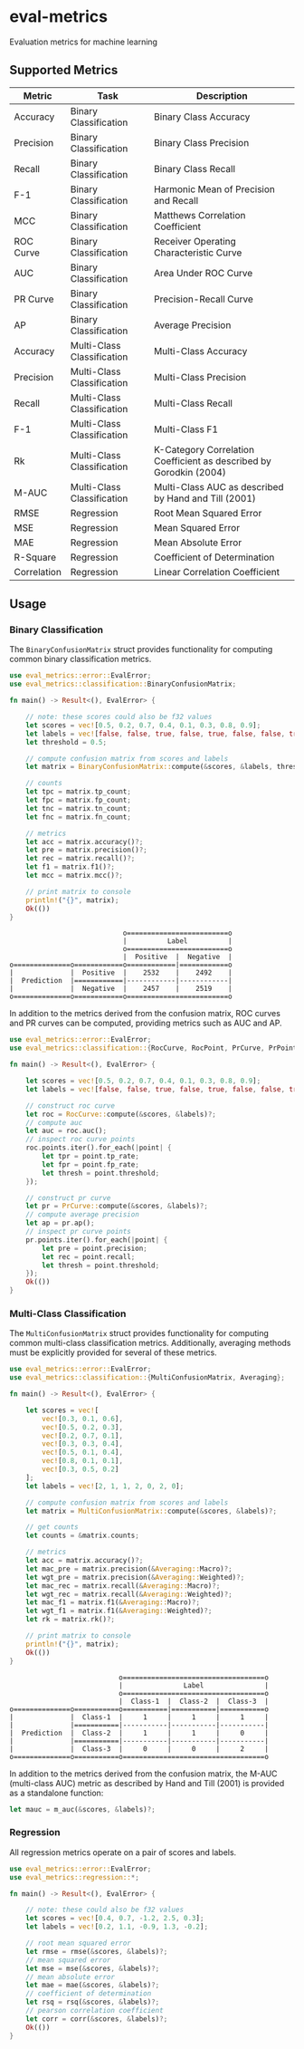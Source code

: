 # eval-metrics

Evaluation metrics for machine learning

## Supported Metrics

| Metric      | Task                       | Description                                                        |
|-------------|----------------------------|--------------------------------------------------------------------|
| Accuracy    | Binary Classification      | Binary Class Accuracy                                              |
| Precision   | Binary Classification      | Binary Class Precision                                             |
| Recall      | Binary Classification      | Binary Class Recall                                                |
| F-1         | Binary Classification      | Harmonic Mean of Precision and Recall                              |
| MCC         | Binary Classification      | Matthews Correlation Coefficient                                   |
| ROC Curve   | Binary Classification      | Receiver Operating Characteristic Curve                            |
| AUC         | Binary Classification      | Area Under ROC Curve                                               |
| PR Curve    | Binary Classification      | Precision-Recall Curve                                             |
| AP          | Binary Classification      | Average Precision                                                  |
| Accuracy    | Multi-Class Classification | Multi-Class Accuracy                                               |
| Precision   | Multi-Class Classification | Multi-Class Precision                                              |
| Recall      | Multi-Class Classification | Multi-Class Recall                                                 |
| F-1         | Multi-Class Classification | Multi-Class F1                                                     |
| Rk          | Multi-Class Classification | K-Category Correlation Coefficient as described by Gorodkin (2004) |
| M-AUC       | Multi-Class Classification | Multi-Class AUC as described by Hand and Till (2001)               |
| RMSE        | Regression                 | Root Mean Squared Error                                            |
| MSE         | Regression                 | Mean Squared Error                                                 |
| MAE         | Regression                 | Mean Absolute Error                                                |
| R-Square    | Regression                 | Coefficient of Determination                                       |
| Correlation | Regression                 | Linear Correlation Coefficient                                     |

## Usage

### Binary Classification

The `BinaryConfusionMatrix` struct provides functionality for computing common binary classification metrics.

```rust
use eval_metrics::error::EvalError;
use eval_metrics::classification::BinaryConfusionMatrix;

fn main() -> Result<(), EvalError> {

    // note: these scores could also be f32 values
    let scores = vec![0.5, 0.2, 0.7, 0.4, 0.1, 0.3, 0.8, 0.9];
    let labels = vec![false, false, true, false, true, false, false, true];
    let threshold = 0.5;

    // compute confusion matrix from scores and labels
    let matrix = BinaryConfusionMatrix::compute(&scores, &labels, threshold)?;

    // counts
    let tpc = matrix.tp_count;
    let fpc = matrix.fp_count;
    let tnc = matrix.tn_count;
    let fnc = matrix.fn_count;

    // metrics
    let acc = matrix.accuracy()?;
    let pre = matrix.precision()?;
    let rec = matrix.recall()?;
    let f1 = matrix.f1()?;
    let mcc = matrix.mcc()?;

    // print matrix to console
    println!("{}", matrix);
    Ok(())
}
```
```
                            o=========================o
                            |          Label          |
                            o=========================o
                            |  Positive  |  Negative  |
o==============o============o============|============o
|              |  Positive  |    2532    |    2492    |
|  Prediction  |============|------------|------------|
|              |  Negative  |    2457    |    2519    |
o==============o============o=========================o
```

In addition to the metrics derived from the confusion matrix, ROC curves and PR curves can be computed, providing metrics
such as AUC and AP.

```rust
use eval_metrics::error::EvalError;
use eval_metrics::classification::{RocCurve, RocPoint, PrCurve, PrPoint};

fn main() -> Result<(), EvalError> {

    let scores = vec![0.5, 0.2, 0.7, 0.4, 0.1, 0.3, 0.8, 0.9];
    let labels = vec![false, false, true, false, true, false, false, true];

    // construct roc curve
    let roc = RocCurve::compute(&scores, &labels)?;
    // compute auc
    let auc = roc.auc();
    // inspect roc curve points
    roc.points.iter().for_each(|point| {
        let tpr = point.tp_rate;
        let fpr = point.fp_rate;
        let thresh = point.threshold;
    });

    // construct pr curve
    let pr = PrCurve::compute(&scores, &labels)?;
    // compute average precision
    let ap = pr.ap();
    // inspect pr curve points
    pr.points.iter().for_each(|point| {
        let pre = point.precision;
        let rec = point.recall;
        let thresh = point.threshold;
    });
    Ok(())
}
```

### Multi-Class Classification

The `MultiConfusionMatrix` struct provides functionality for computing common multi-class classification metrics. 
Additionally, averaging methods must be explicitly provided for several of these metrics.

```rust
use eval_metrics::error::EvalError;
use eval_metrics::classification::{MultiConfusionMatrix, Averaging};

fn main() -> Result<(), EvalError> {

    let scores = vec![
        vec![0.3, 0.1, 0.6],
        vec![0.5, 0.2, 0.3],
        vec![0.2, 0.7, 0.1],
        vec![0.3, 0.3, 0.4],
        vec![0.5, 0.1, 0.4],
        vec![0.8, 0.1, 0.1],
        vec![0.3, 0.5, 0.2]
    ];
    let labels = vec![2, 1, 1, 2, 0, 2, 0];

    // compute confusion matrix from scores and labels
    let matrix = MultiConfusionMatrix::compute(&scores, &labels)?;

    // get counts
    let counts = &matrix.counts;

    // metrics
    let acc = matrix.accuracy()?;
    let mac_pre = matrix.precision(&Averaging::Macro)?;
    let wgt_pre = matrix.precision(&Averaging::Weighted)?;
    let mac_rec = matrix.recall(&Averaging::Macro)?;
    let wgt_rec = matrix.recall(&Averaging::Weighted)?;
    let mac_f1 = matrix.f1(&Averaging::Macro)?;
    let wgt_f1 = matrix.f1(&Averaging::Weighted)?;
    let rk = matrix.rk()?;

    // print matrix to console
    println!("{}", matrix);
    Ok(())
}
```
```
                           o===================================o
                           |               Label               |
                           o===================================o
                           |  Class-1  |  Class-2  |  Class-3  |
o==============o===========o===========|===========|===========o
|              |  Class-1  |     1     |     1     |     1     |
|              |===========|-----------|-----------|-----------|
|  Prediction  |  Class-2  |     1     |     1     |     0     |
|              |===========|-----------|-----------|-----------|
|              |  Class-3  |     0     |     0     |     2     |
o==============o===========o===================================o
```

In addition to the metrics derived from the confusion matrix, the M-AUC (multi-class AUC) metric as described by
Hand and Till (2001) is provided as a standalone function:

```rust
let mauc = m_auc(&scores, &labels)?;
```

### Regression

All regression metrics operate on a pair of scores and labels.

```rust
use eval_metrics::error::EvalError;
use eval_metrics::regression::*;

fn main() -> Result<(), EvalError> {

    // note: these could also be f32 values
    let scores = vec![0.4, 0.7, -1.2, 2.5, 0.3];
    let labels = vec![0.2, 1.1, -0.9, 1.3, -0.2];

    // root mean squared error
    let rmse = rmse(&scores, &labels)?;
    // mean squared error
    let mse = mse(&scores, &labels)?;
    // mean absolute error
    let mae = mae(&scores, &labels)?;
    // coefficient of determination
    let rsq = rsq(&scores, &labels)?;
    // pearson correlation coefficient
    let corr = corr(&scores, &labels)?;
    Ok(())
}
```
